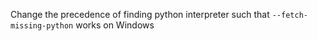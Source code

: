 Change the precedence of finding python interpreter such that `--fetch-missing-python` works on Windows
